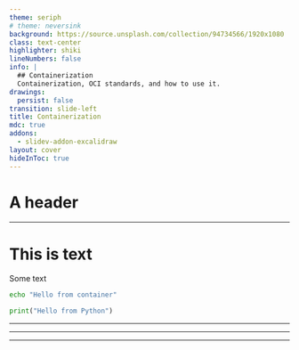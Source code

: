 ```yaml
---
theme: seriph
# theme: neversink
background: https://source.unsplash.com/collection/94734566/1920x1080
class: text-center
highlighter: shiki
lineNumbers: false
info: |
  ## Containerization
  Containerization, OCI standards, and how to use it.
drawings:
  persist: false
transition: slide-left
title: Containerization
mdc: true
addons:
  - slidev-addon-excalidraw
layout: cover
hideInToc: true
---
```


# A header

---

# This is text

Some text

```bash {monaco-run}
echo "Hello from container"
```

```python {monaco-run}
print("Hello from Python")
```

---

<!-- <Terminal :sessionId="mySession.id" :sessionPort="mySession.port" /> -->
<Terminal />

---

<RunButton cmd="docker run hello-world" />

---

<!-- src: pages/000-progressive-narrative.md -->

<!-- # Containerization

TLDR; Containers, Images, and being productive. -->

<!-- --- -->
<!-- hideInToc: true -->
<!-- --- -->
<!---->
<!-- # Table of Contents -->
<!---->
<!-- <Toc maxDepth="2" columns="2" /> -->
<!---->
<!-- --- -->
<!-- layout: full -->
<!-- routeAlias: terminal -->
<!-- hideInToc: true -->
<!-- transition: fade -->
<!-- --- -->
<!---->
<!-- <TerminalPanel /> -->
<!-- <TerminalToggle /> -->
<!---->
<!---->
<!-- --- -->
<!-- src: pages/01-intro.md -->
<!-- --- -->
<!---->
<!-- --- -->
<!-- src: pages/02-oci.md -->
<!-- --- -->
<!---->
<!-- --- -->
<!-- src: pages/03-img-containers.md -->
<!-- --- -->
<!---->
<!-- --- -->
<!-- src: pages/03-1-building.md -->
<!-- --- -->
<!---->
<!-- --- -->
<!-- src: pages/04-flags-mounts.md -->
<!-- --- -->
<!---->
<!-- --- -->
<!-- src: pages/05-mgmt-eco.md -->
<!-- --- -->
<!---->
<!-- --- -->
<!-- src: pages/06-end-to-end.md -->
<!-- --- -->
<!---->
<!-- --- -->
<!-- src: pages/07-advanced.md -->
<!-- --- -->
<!---->
<!-- --- -->
<!-- layout: center -->
<!-- class: text-center -->
<!-- --- -->
<!---->
<!-- # References -->
<!---->
<!-- [Documentation](https://docs.docker.com/) · [GitHub](https://github.com/docker) · [Docker Hub](https://hub.docker.com/) -->
<!---->
<!-- <div class="pt-12"> -->
<!--   <span class="px-2 py-1"> -->
<!--     Made with Slidev -->
<!--   </span> -->
<!-- </div> -->
